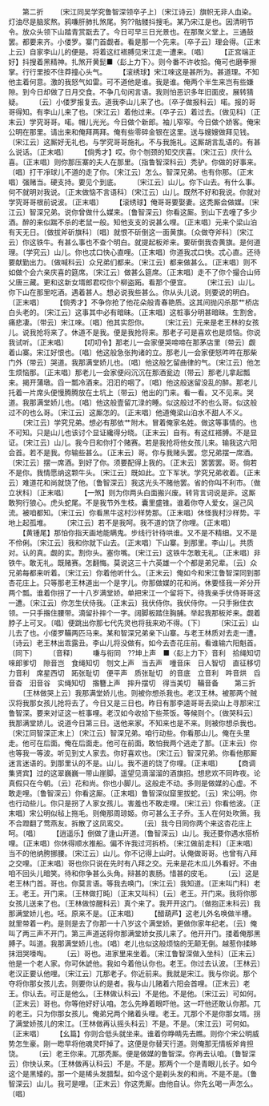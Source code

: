 <!-- { "loadSidebar": true } -->
　　第二折
　　〔宋江同吴学究鲁智深领卒子上〕〔宋江诗云〕旗帜无非人血染。灯油尽是脑浆熬。鸦嗛肝肺扎煞尾。狗??骷髅抖搜毛。某乃宋江是也。因清明节令。放众头领下山踏青赏翫去了。今日可早三日光景也。在那聚义堂上。三通鼓罢。都要来齐。小偻罗。寨门首觑者。看是那一个先来。〔卒子云〕理会得。〔正末上云〕自家李山儿的便是。将着这红褡膊见宋江走一遭来。〔唱〕
　　【正宫端正好】抖搜着黑精神。扎煞开黄髭■〈髟上力下〉。则今番不许收拾。俺可也磨拳擦掌。行行里按不住莽撞心头气。
　　【滚绣球】宋江唻这是甚所为。甚道理。不知他主着何意。激的我怒气如雷。可不道他是谁。我是谁。俺两个半生来岂有些嫌隙。到今日却做了日月交食。不争几句闲言语。我则怕恶识多年旧面皮。展转猜疑。
　　〔云〕小偻罗报复去。道我李山儿来了也。〔卒子做报科云〕喏。报的哥哥得知。有李山儿来了也。〔宋江云〕着他过来。〔卒子云〕着过去。〔做见科〕〔正末云〕学究哥哥。喏。帽儿光光。今日做个新郎。袖儿窄窄。今日做个娇客。俺宋公明在那里。请出来和俺拜两拜。俺有些零碎金银在这里。送与嫂嫂做拜见钱。〔宋江云〕这厮好无礼也。与学究哥哥施礼。不与我施礼。这厮胡言乱语的。有甚么说话。〔正末唱〕
　　【倘秀才】哎。你个刎颈的知交庆喜。〔宋江云〕庆什么喜。〔正末唱〕则你那压寨的夫人在那里。〔指鲁智深科云〕秃驴。你做的好事来。〔唱〕打干凈球儿不道的走了你。〔宋江云〕怎么。智深兄弟。也有你那。〔正末唱〕强赌当。硬支持。要见个到底。
　　〔宋江云〕山儿。你下山去。有什么事。何不就明对我说。〔正末做恼不言语科〕〔宋江云〕山儿。既然不好和我说。你就对学究哥哥根前说波。〔正末唱〕
　　【滚绣球】俺哥哥要娶妻。这秃厮会做媒。〔宋江云〕智深兄弟。说你曾做什么媒来。〔鲁智深云〕你看这厮。到山下去噇了多少酒。醉的来似踹不杀的老鼠一般。知他支支的说甚么哩。〔正末唱〕元来个梁山泊有天无日。〔做拔斧斫旗科〕〔唱〕就恨不斫倒这一面黄旗。〔众做夺斧科〕〔宋江云〕你这铁牛。有甚么事也不查个明白。就提起板斧来。要斫倒我杏黄旗。是何道理。〔学究云〕山儿。你也忒口快心直哩。〔正末唱〕你道我忒口快。忒心直。还待要献勤出力。〔做喊科云〕众兄弟们都来。〔宋江云〕都来做甚么。〔正末唱〕则不如做个会六亲庆喜的筵席。〔宋江云〕做甚么筵席。〔正末唱〕走不了你个撮合山师父唐三藏。更和这新女壻郎君哎你个柳盗跖。看那个便宜。
　　〔宋江云〕山儿。你下山在那里吃酒。遇着甚人。想必说我些甚么。你从头儿说。则要说的明白。〔正末唱〕
　　【倘秀才】不争你抢了他花朵般青春艳质。这其间抛闪杀那艹桥店白头老的。〔宋江云〕这事其中必有暗昧。〔正末唱〕这桩事分明甚暗昧。生割舍。痛悲凄。〔带云〕宋江唻。〔唱〕他其实怨你。
　　〔宋江云〕元来是老王林的女孩儿。说我抢将来了。休道不是我。便是我抢将来。那老子可是喜欢也是烦恼。你说我试听。〔正末唱〕
　　【叨叨令】那老儿一会家便哭啼啼在那茅店里〔带云〕觑着山寨。宋江好恨也。〔唱〕他这般急张拘诸的立。那老儿一会家便怒吽吽在那柴门外〔带云〕哭道。我那满堂娇儿也。〔唱〕他这般乞留曲律的气。〔宋江云〕他怎生烦恼那。〔正末唱〕那老儿一会家便闷沉沉在那酒瓮边〔带云〕那老儿拿起瓢来。揭开蒲墩。舀一瓢冷酒来。汩汩的咽了。〔唱〕他这般迷留没乱的醉。那老儿托着一片席头便慢腾腾放在土坑上〔带云〕他出的门来。看一看。又不见来。哭道。我那满堂娇儿也。〔唱〕他这般壹留兀渌的睡。似这般过不的也么哥。似这般过不的也么哥。〔宋江云〕这厮怎的。〔正末唱〕他道俺梁山泊水不甜人不义。
　　〔宋江云〕学究兄弟。想必有那依艹附木。冒着俺家名姓。做这等事情的。也不可知。只是山儿也该讨个显证纔得分晓。〔正末云〕自有。有这红褡膊。不是显证。〔宋江云〕山儿。我今日和你打个赌赛。若是我抢将他女孩儿来。输我这六阳会首。若不是我。你输些甚么。〔正末云〕哥。你与我赌头罢。您兄弟摆一席酒。〔宋江云〕摆一席酒。到好了你。须要配得上我的。〔正末云〕罢罢罢。哥。倘若不是你。我情愿纳这颗牛头。〔宋江云〕既如此。立下军状。学究兄弟收着。〔正末云〕难道花和尚就饶了他。〔鲁智深云〕我这光头不赌他罢。省的你叫不利市。〔做立状科〕〔正末唱〕
　　【一煞】则为你两头白面搬兴废。转背言词说是非。这厮敢狗行狼心。虎头蛇尾。不是我节外生枝。囊里盛锥。谁着你夺人爱女。逞己风流。被咱都知。〔宋江云〕你看黑牛这村沙样势那。〔正末唱〕休怪我村沙样势。平地上起孤堆。
　　〔宋江云〕若不是我呵。我不道的饶了你哩。〔正末唱〕
　　【黄锺尾】那怕你指天画地能瞒鬼。步线行针待哄谁。又不是不精细。又不是不伶俐。〔宋江云〕我和你就下山去。〔正末唱〕下山寨。到那里。李山儿。共质对。认的真。觑的实。割你头。塞你嘴。〔宋江云〕这铁牛怎敢无礼。〔正末唱〕非铁牛。敢无礼。既赌赛。怎翻悔。莫说这三十六英雄一个个都是弟兄辈。〔云〕众兄弟每都来听着。〔宋江云〕你着他听什么。〔正末云〕俺如今和宋江鲁智深同到那杏花庄上。只等那老王林道出一个是字儿。你那做媒的花和尚。休要怪我一斧分开两个瓢。谁着你拐了一十八岁满堂娇。单把宋江一个留将下。待我亲手伏侍哥哥这一遭。〔宋江云〕你怎生伏侍我。〔正末云〕我伏侍你。我伏侍你。一只手揪住衣领。一只手揝住腰带。滴留扑摔个一字。阔脚板踏住胸脯。举起我那板斧来。觑着脖子上可叉。〔唱〕便跳出你那七代先灵也将我来劝不得。〔下〕
　　〔宋江云〕山儿去了也。小偻罗鞴两匹马来。某和智深兄弟亲下山寨。与老王林质对去走一遭。〔诗云〕老王林出乖露丑。李山儿将没做有。如今去杏花庄前。看谁输六阳魁首。〔同下〕
　　〔音释〕
　　嗛与衔同　??坤上声　■〈髟上力下〉音利　拾绳知切　唻郎爹切　隙音岂　食绳知切　刎文上声　当去声　噇音床　日人智切　直征移切　力音利　席星西切　跖张耻切　便平声　质张耻切　的音底　立音利　吽音烘　舀音杳　汩音谷　实绳知切　揝簪上声　摔升摆切　得当美切　鞴音备
　　第三折
　　〔王林做哭上云〕我那满堂娇儿也。则被你想杀我也。老汉王林。被那两个贼汉将我那女孩儿抢将去了。今日又是三日也。昨日有那李逵哥哥去梁山上寻那宋江鲁智深。要来对证这一桩事哩。老汉如今收拾下些茶饭。等候则个。〔做哭科云〕我那满堂娇儿。说道今日第三日。送他来家。不知来也是不来。则被你想杀我也。〔宋江同智深正末上〕〔宋江云〕智深兄弟。咱行动些。你看那山儿。俺在头里走。他可在后面。俺在后面走。他可在前面。敢怕我两个逃走了那。〔正末云〕你也等我一等波。听见到丈人家去。你好喜欢也。〔宋江云〕智深兄弟。你看他那厮迷言迷语的。到那里认的不是。山儿。我不道的饶了你哩。〔正末唱〕
　　【商调集贤宾】过的这翠巍巍一带山崖脚。遥望见滴溜溜的酒旗招。想悲欢不同昨夜。论真假只在今朝。〔云〕花和尚。你也小脚儿。这般走不动。多则是做媒的心虚。不敢走哩。〔鲁智深云〕你看这厮。〔正末唱〕鲁智深似窟里拔蛇。〔云〕宋公明。你也行动些儿。你只是拐了人家女孩儿。害羞也不敢走哩。〔宋江云〕你看他波。〔正末唱〕宋公明似毡上拖毛。则俺那周琼姬。你可甚么王子乔。玉人在何处吹箫。我不合蹬翻了莺燕友。拆散了这凤鸾交。
　　〔云〕我今日同你两个来这杏花庄上呵。〔唱〕
　　【逍遥乐】倒做了逢山开道。〔鲁智深云〕山儿。我还要你遇水搭桥哩。〔正末唱〕你休得顺水推船。偏不许我过河拆桥。〔宋江做前走科〕〔正末唱〕当不的他纳胯挪腰。〔宋江云〕山儿。你不记得上山时。认俺做哥哥。也曾有八拜之交哩。〔正末唱〕哥也你只说在先时有八拜之交。元来是花木瓜儿外看好。不由咱不回头儿暗笑。待和你争甚么头角。辩甚的衷肠。惜甚的皮毛。
　　〔云〕这是老王林门首。哥也。你莫言语。等我去唤门。〔宋江云〕我知道。〔正末叫门科〕老王。老王。开门来。〔王林做打盹〕〔正末又叫科〕〔云〕老王。开门来。我将你那女孩儿送来了也。〔王林做惊醒科云〕真个来了。我开开这门。〔做抱正末科云〕我那满堂娇儿也。呸。原来不是。〔正末唱〕
　　【醋葫芦】这老儿外名唤做半槽。就里带着一杓。是则是去了你那一十八岁这个满堂娇。更做你家年纪老。〔云〕俺叫了两三声不开门。第三声道送将你那满堂娇女孩儿来了。他开开门。搂着俺那黑膊子。叫道。我那满堂娇儿也。〔唱〕老儿也似这般烦恼的无颠无倒。越惹你揉眵抹泪哭嚎啕。
　　〔云〕哥也。进家里来坐着。〔宋江鲁智深做入坐科〕〔正末云〕他是一个老人家。你可休諕他。我如今着他认你也。老王。你过去认波。〔王林云〕老汉正要认他哩。〔宋江云〕兀那老子。你近前来。我就是宋江。我与你说。那个夺将你那女孩儿去。则要你认的是者。我与山儿赌着六阳会首哩。〔正末云〕老王。你认去。可正是他么。〔王林做认科云〕不是他。不是他。〔宋江云〕可如何。〔正末云〕哥也。你等他好好认咱。怎么先睁着眼吓他。这一吓他还敢认你那。兀的老王。只为你那女孩儿。俺弟兄两个赌着头哩。老王。兀那个不是你那女壻。拐了满堂娇孩儿的宋江。〔王林做再认摇头科云〕不是。不是。〔宋江云〕可何如。〔正末唱〕
　　【幺篇】你则合低头就坐来。谁着你睁睛先去瞧。则你个宋公明威势怎生豪。刚一矁早将他魂灵吓掉了。这便是你替天行道。则俺那无情板斧肯担饶。
　　〔云〕老王你来。兀那秃厮。便是做媒的鲁智深。你再去认咱。〔鲁智深云〕你快认来。〔王林做再认科云〕不是。不是。那两个一个是青眼儿长子。如今这个是黑矮的。那一个是稀头发腊梨。如今这个是剃头发的和尚。不是不是。〔鲁智深云〕山儿。我可是哩。〔正末云〕你这秃厮。由他自认。你先幺喝一声怎么。〔唱〕
